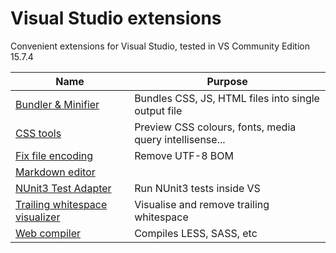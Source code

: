 # Visual Studio extensions

Convenient extensions for Visual Studio, tested in VS Community Edition 15.7.4

| Name | Purpose |
| --- | --- |
| [Bundler & Minifier](https://github.com/madskristensen/BundlerMinifier) | Bundles CSS, JS, HTML files into single output file |
| [CSS tools](https://github.com/madskristensen/CssTools) | Preview CSS colours, fonts, media query intellisense... |
| [Fix file encoding](https://marketplace.visualstudio.com/items?itemName=SergeyVlasov.FixFileEncoding) | Remove UTF-8 BOM |
| [Markdown editor](https://github.com/madskristensen/MarkdownEditor) | |
| [NUnit3 Test Adapter](https://github.com/nunit/docs/wiki/Visual-Studio-Test-Adapter) | Run NUnit3 tests inside VS |
| [Trailing whitespace visualizer](https://marketplace.visualstudio.com/items?itemName=MadsKristensen.TrailingWhitespaceVisualizer) | Visualise and remove trailing whitespace |
| [Web compiler](https://github.com/madskristensen/WebCompiler) | Compiles LESS, SASS, etc |
